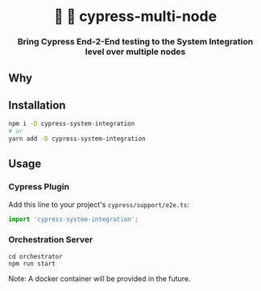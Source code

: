 <h1 align="center" style="border-bottom: none;">🔬 🔭 cypress-multi-node</h1>
<h3 align="center">Bring Cypress End-2-End testing to the System Integration level over multiple nodes</h3>


## Why

## Installation

```bash
npm i -D cypress-system-integration
# or
yarn add -D cypress-system-integration
```

## Usage

### Cypress Plugin

Add this line to your project's `cypress/support/e2e.ts`:

```javascript
import 'cypress-system-integration';
```

### Orchestration Server

```
cd orchestrator
npm run start
```
Note: A docker container will be provided in the future.
